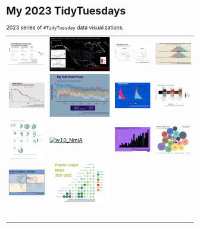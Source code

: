 # My 2023 TidyTuesdays

2023 series of `#TidyTuesday` data visualizations.

|                                                                                                                            |                                                                                                                                                                                                    |                                                                                                                       |                                                                                                                       |
|------------------|------------------|------------------|------------------|
| [![w1_byo](w1_byod/w1_byo.png)](https://github.com/Fgazzelloni/TidyTuesday/blob/main/data/2023/w1_byod/w1_byo.qmd)         | ![w2_BFWd](w2_BFWd/w2_BFWd.png)                                                                                                                                                                    | ![w3_Arhd](w3_Arhd/w3_Arhd.png)                                                                                       | [![w4_Alnd](w4_Alnd/w4_Alnd.png)](https://github.com/Fgazzelloni/TidyTuesday/blob/main/data/2023/w4_Alnd/w4_Alnd.qmd) |
| [![w5_PCUK](w5_PCUK/w5_PCUK.png)](https://github.com/Fgazzelloni/TidyTuesday/blob/main/data/2023/w5_PCUK/w5_PCUK.qmd)      | ![w6_BTSP](w6_BTSP/w6_BTSP.png)                                                                                                                                                                    | [![w7_HlAG](w7_HlAG/w7_HIAG.png)](https://github.com/Fgazzelloni/TidyTuesday/blob/main/data/2023/w7_HlAG/w7_HlAG.qmd) | [![w8_BbRP](w8_BbRP/w8_BbRP.png)](https://github.com/Fgazzelloni/TidyTuesday/blob/main/data/2023/w8_BbRP/w8_BbRP.qmd) |
| [![w9_AfLS](w9_AfLS/w9_AfLS.png)](https://github.com/Fgazzelloni/TidyTuesday/blob/main/data/2023/w9_AfLS/w9_AfLS.qmd)      | [![w10_NmiA](https://github.com/Fgazzelloni/TidyTuesday/blob/main/data/2023/w10_NmiA/w10_NmiA.png?raw=true)](https://github.com/Fgazzelloni/TidyTuesday/blob/main/data/2023/w10_NmiA/w10_NmiA.qmd) | ![w11_ErDD](w11_ErDD/w11_ErDD.png)                                                                                    | ![w12_PrgL](w12_PrgL/w12_PrgL.png)                                                                                    |
| [![w13_TmZn](w13_TmZn/w13_TmZn.png)](https://github.com/Fgazzelloni/TidyTuesday/blob/main/data/2023/w13_TmZn/w13_TmZn.qmd) | ![w14_PLMD](w14_PLMD/w14_PLMD.png)                                                                                                                                                                 |                                                                                                                       |                                                                                                                       |
|                                                                                                                            |                                                                                                                                                                                                    |                                                                                                                       |                                                                                                                       |
|                                                                                                                            |                                                                                                                                                                                                    |                                                                                                                       |                                                                                                                       |
|                                                                                                                            |                                                                                                                                                                                                    |                                                                                                                       |                                                                                                                       |
|                                                                                                                            |                                                                                                                                                                                                    |                                                                                                                       |                                                                                                                       |
|                                                                                                                            |                                                                                                                                                                                                    |                                                                                                                       |                                                                                                                       |
|                                                                                                                            |                                                                                                                                                                                                    |                                                                                                                       |                                                                                                                       |
|                                                                                                                            |                                                                                                                                                                                                    |                                                                                                                       |                                                                                                                       |
|                                                                                                                            |                                                                                                                                                                                                    |                                                                                                                       |                                                                                                                       |
|                                                                                                                            |                                                                                                                                                                                                    |                                                                                                                       |                                                                                                                       |
